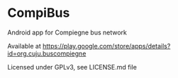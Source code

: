 CompiBus
========

Android app for Compiegne bus network

Available at https://play.google.com/store/apps/details?id=org.cuju.buscompiegne

Licensed under GPLv3, see LICENSE.md file
